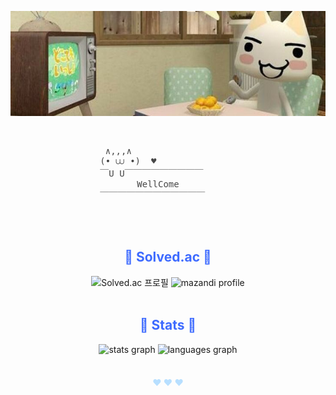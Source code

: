 ![headerimage](image/header.jpg)

<br>
<div align="left">
    <pre style="border-bottom: none; color: rgba(44, 44, 44, 0.87); background-color: transparent; font-family: monospace; text-align: left;">
                  ∧,,,∧  
                 (• ⩊ •)  ♥
                 ￣U U￣￣￣￣￣￣￣￣￣ 
                        WellCome    
                 ￣￣￣￣￣￣￣￣￣￣￣￣
    </pre>
</div>

<br>
<div align="center">
    <h2 style="border-bottom: none; color: rgba(33, 85, 255, 0.87);"> 
       🐳 Solved.ac 🐳
    </h2> 
    <img src="http://mazassumnida.wtf/api/v2/generate_badge?boj=0w0n" alt="Solved.ac 프로필"/>  
    <img src="http://mazandi.herokuapp.com/api?handle=0w0n&theme=warm" alt="mazandi profile"/>
</div>

<br>

<!-- <hr style="width: 100%; height: 0; border: none; border-top: 1px dashed #d8dee4;"> -->

<div align="center">
    <h2 style="border-bottom: none; color: rgba(33, 85, 255, 0.87);"> 
       🚀 Stats 🚀 
    </h2>
    <img src="https://github-readme-stats.vercel.app/api?username=0w0n2&hide_title=false&hide_rank=true&show_icons=true&include_all_commits=true&count_private=true&disable_animations=false&theme=light&locale=en&hide_border=true" height="150" alt="stats graph"/>
    <img src="https://github-readme-stats.vercel.app/api/top-langs?username=solar&locale=en&hide_title=false&layout=compact&card_width=320&langs_count=5&theme=light&hide_border=true" height="150" alt="languages graph"/>
</div>

<br>
<div align="center">
    <h4 style="border-bottom: none; color: rgba(172, 218, 255, 0.87);">   
        ♥ ♥ ♥
</div>
<br>